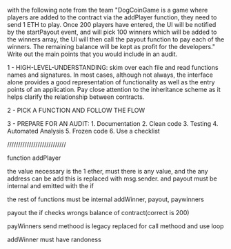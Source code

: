 with the following note from the team
"DogCoinGame is a game where players are added to the contract via the addPlayer
function, they need to send 1 ETH to play.
Once 200 players have entered, the UI will be notified by the startPayout event, and will
pick 100 winners which will be added to the winners array, the UI will then call the payout
function to pay each of the winners.
The remaining balance will be kept as profit for the developers."
Write out the main points that you would include in an audit.

1 - HIGH-LEVEL-UNDERSTANDING: skim over each file and read functions names and signatures.
In most cases, although not always, the interface alone provides a good representation of
functionality as well as the entry points of an application. Pay close attention to the
inheritance scheme as it helps clarify the relationship between contracts.

2 - PICK A FUNCTION AND FOLLOW THE FLOW

3 - PREPARE FOR AN AUDIT:
        1. Documentation
        2. Clean code
        3. Testing
        4. Automated Analysis
        5. Frozen code
        6. Use a checklist

///////////////////////////

function addPlayer 

the value necessary is the 1 ether, must there is any value, and the any address can be add this is replaced with msg.sender. and payout must be internal and emitted with the if

the rest of functions must be internal addWinner, payout, paywinners

payout the if checks wrongs balance of contract(correct is 200)

payWinners send methood is legacy replaced for call methood and use loop

addWinner must have randoness